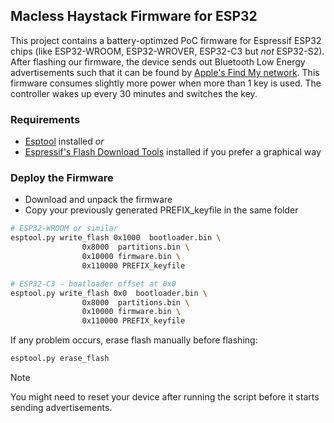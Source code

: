 ## Macless Haystack Firmware for ESP32

This project contains a battery-optimzed PoC firmware for Espressif ESP32 chips (like ESP32-WROOM, ESP32-WROVER, ESP32-C3 but _not_ ESP32-S2).
After flashing our firmware, the device sends out Bluetooth Low Energy advertisements such that it can be found by [Apple's Find My network](https://developer.apple.com/find-my/).
This firmware consumes slightly more power when more than 1 key is used. The controller wakes up every 30 minutes and switches the key.

### Requirements

- [Esptool](https://docs.espressif.com/projects/esptool/en/latest/esp32/installation.html) installed *or*
- [Espressif's Flash Download Tools](https://www.espressif.com/en/support/download/other-tools) installed if you prefer a graphical way

### Deploy the Firmware

- Download and unpack the firmware
- Copy your previously generated PREFIX_keyfile in the same folder 

```bash
# ESP32-WROOM or similar
esptool.py write_flash 0x1000  bootloader.bin \
                0x8000  partitions.bin \
                0x10000 firmware.bin \
                0x110000 PREFIX_keyfile

# ESP32-C3 - boatloader offset at 0x0
esptool.py write_flash 0x0  bootloader.bin \
                0x8000  partitions.bin \
                0x10000 firmware.bin \
                0x110000 PREFIX_keyfile
```

If any problem occurs, erase flash manually before flashing:

```bash
esptool.py erase_flash
```

> [!NOTE]  
> You might need to reset your device after running the script before it starts sending advertisements.
